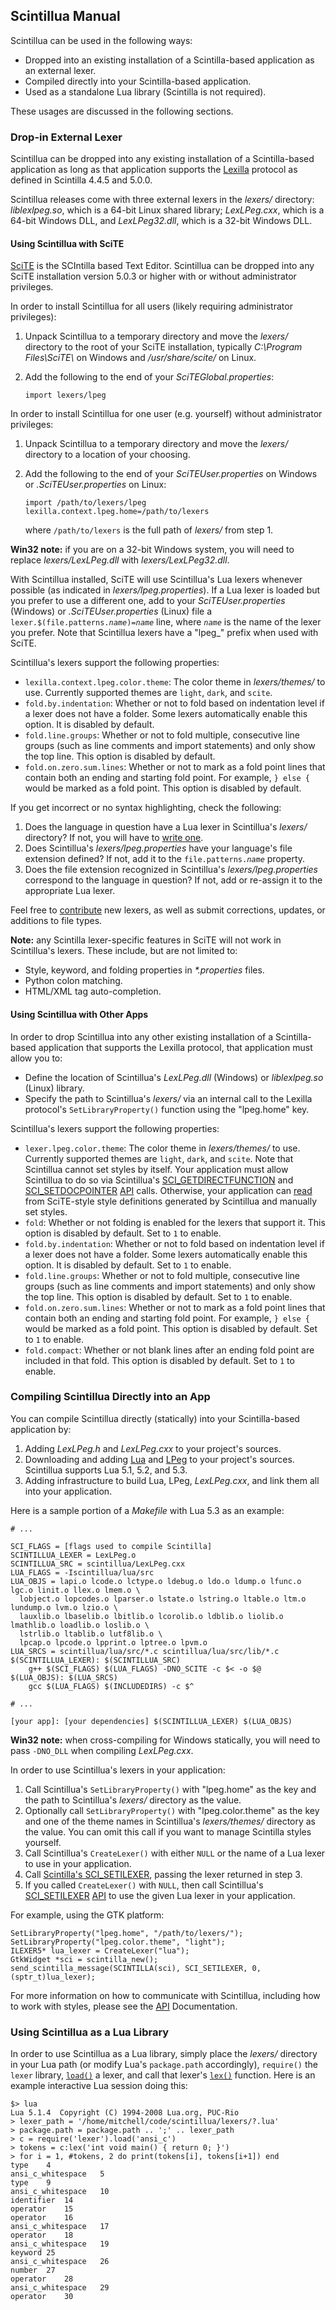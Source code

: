 ## Scintillua Manual

Scintillua can be used in the following ways:

* Dropped into an existing installation of a Scintilla-based application as an external lexer.
* Compiled directly into your Scintilla-based application.
* Used as a standalone Lua library (Scintilla is not required).

These usages are discussed in the following sections.

### Drop-in External Lexer

Scintillua can be dropped into any existing installation of a Scintilla-based application as
long as that application supports the [Lexilla][] protocol as defined in Scintilla 4.4.5 and 5.0.0.

Scintillua releases come with three external lexers in the *lexers/* directory: *liblexlpeg.so*,
which is a 64-bit Linux shared library; *LexLPeg.cxx*, which is a 64-bit Windows DLL, and
*LexLPeg32.dll*, which is a 32-bit Windows DLL.

[Lexilla]: https://scintilla.org/LexillaDoc.html

#### Using Scintillua with SciTE

[SciTE][] is the SCIntilla based Text Editor. Scintillua can be dropped into any SciTE
installation version 5.0.3 or higher with or without administrator privileges.

In order to install Scintillua for all users (likely requiring administrator privileges):

1. Unpack Scintillua to a temporary directory and move the *lexers/* directory to the root of your
   SciTE installation, typically *C:\Program Files\SciTE\\* on Windows and */usr/share/scite/*
   on Linux.
2. Add the following to the end of your *SciTEGlobal.properties*:

       import lexers/lpeg

In order to install Scintillua for one user (e.g. yourself) without administrator privileges:

1. Unpack Scintillua to a temporary directory and move the *lexers/* directory to a location
   of your choosing.
2. Add the following to the end of your *SciTEUser.properties* on Windows or
   *.SciTEUser.properties* on Linux:

       import /path/to/lexers/lpeg
       lexilla.context.lpeg.home=/path/to/lexers

   where `/path/to/lexers` is the full path of *lexers/* from step 1.

**Win32 note:** if you are on a 32-bit Windows system, you will need to replace
*lexers/LexLPeg.dll* with *lexers/LexLPeg32.dll*.

With Scintillua installed, SciTE will use Scintillua's Lua lexers whenever possible (as
indicated in *lexers/lpeg.properties*). If a Lua lexer is loaded but you prefer to use a
different one, add to your *SciTEUser.properties* (Windows) or *.SciTEUser.properties* (Linux)
file a `lexer.$(file.patterns.`*`name`*`)=`*`name`* line, where *`name`* is the name of the
lexer you prefer. Note that Scintillua lexers have a "lpeg_" prefix when used with SciTE.

Scintillua's lexers support the following properties:

* `lexilla.context.lpeg.color.theme`: The color theme in *lexers/themes/* to use. Currently
  supported themes are `light`, `dark`, and `scite`.
* `fold.by.indentation`: Whether or not to fold based on indentation level if a lexer does not
  have a folder. Some lexers automatically enable this option. It is disabled by default.
* `fold.line.groups`: Whether or not to fold multiple, consecutive line groups (such as line
  comments and import statements) and only show the top line. This option is disabled by default.
* `fold.on.zero.sum.lines`: Whether or not to mark as a fold point lines that contain both an
  ending and starting fold point. For example, `} else {` would be marked as a fold point. This
  option is disabled by default.

If you get incorrect or no syntax highlighting, check the following:

1. Does the language in question have a Lua lexer in Scintillua's *lexers/* directory? If not,
   you will have to [write one][].
2. Does Scintillua's *lexers/lpeg.properties* have your language's file extension defined? If
   not, add it to the `file.patterns.`*`name`* property.
3. Does the file extension recognized in Scintillua's *lexers/lpeg.properties* correspond to
   the language in question? If not, add or re-assign it to the appropriate Lua lexer.

Feel free to [contribute][] new lexers, as well as submit corrections, updates, or additions
to file types.

**Note:** any Scintilla lexer-specific features in SciTE will not work in Scintillua's lexers.
These include, but are not limited to:

* Style, keyword, and folding properties in *\*.properties* files.
* Python colon matching.
* HTML/XML tag auto-completion.

[SciTE]: https://scintilla.org/SciTE.html
[write one]: api.html#lexer
[contribute]: index.html#contribute

#### Using Scintillua with Other Apps

In order to drop Scintillua into any other existing installation of a Scintilla-based application
that supports the Lexilla protocol, that application must allow you to:

* Define the location of Scintillua's *LexLPeg.dll* (Windows) or *liblexlpeg.so* (Linux) library.
* Specify the path to Scintillua's *lexers/* via an internal call to the Lexilla protocol's
  `SetLibraryProperty()` function using the "lpeg.home" key.

Scintillua's lexers support the following properties:

* `lexer.lpeg.color.theme`: The color theme in *lexers/themes/* to use.  Currently supported
  themes are `light`, `dark`, and `scite`. Note that Scintillua cannot set styles by itself. Your
  application must allow Scintillua to do so via Scintillua's [SCI_GETDIRECTFUNCTION][] and
  [SCI_SETDOCPOINTER][] [API][] calls. Otherwise, your application can [read][] from SciTE-style
  style definitions generated by Scintillua and manually set styles.
* `fold`: Whether or not folding is enabled for the lexers that support it. This option is
  disabled by default. Set to `1` to enable.
* `fold.by.indentation`: Whether or not to fold based on indentation level if a lexer does not
  have a folder. Some lexers automatically enable this option. It is disabled by default. Set to
  `1` to enable.
* `fold.line.groups`: Whether or not to fold multiple, consecutive line groups (such as line
  comments and import statements) and only show the top line. This option is disabled by
  default. Set to `1` to enable.
* `fold.on.zero.sum.lines`: Whether or not to mark as a fold point lines that contain both an
  ending and starting fold point. For example, `} else {` would be marked as a fold point. This
  option is disabled by default. Set to `1` to enable.
* `fold.compact`: Whether or not blank lines after an ending fold point are included in that
  fold. This option is disabled by default. Set to `1` to enable.

[SCI_GETDIRECTFUNCTION]: api.html#SCI_GETDIRECTFUNCTION
[SCI_SETDOCPOINTER]: api.html#SCI_SETDOCPOINTER
[API]: api.html
[read]: api.html#styleNum

### Compiling Scintillua Directly into an App

You can compile Scintillua directly (statically) into your Scintilla-based application by:

1. Adding *LexLPeg.h* and *LexLPeg.cxx* to your project's sources.
2. Downloading and adding [Lua][] and [LPeg][] to your project's sources.  Scintillua supports
   Lua 5.1, 5.2, and 5.3.
3. Adding infrastructure to build Lua, LPeg, *LexLPeg.cxx*, and link them all into your
   application.

Here is a sample portion of a *Makefile* with Lua 5.3 as an example:

    # ...

    SCI_FLAGS = [flags used to compile Scintilla]
    SCINTILLUA_LEXER = LexLPeg.o
    SCINTILLUA_SRC = scintillua/LexLPeg.cxx
    LUA_FLAGS = -Iscintillua/lua/src
    LUA_OBJS = lapi.o lcode.o lctype.o ldebug.o ldo.o ldump.o lfunc.o lgc.o linit.o llex.o lmem.o \
      lobject.o lopcodes.o lparser.o lstate.o lstring.o ltable.o ltm.o lundump.o lvm.o lzio.o \
      lauxlib.o lbaselib.o lbitlib.o lcorolib.o ldblib.o liolib.o lmathlib.o loadlib.o loslib.o \
      lstrlib.o ltablib.o lutf8lib.o \
      lpcap.o lpcode.o lpprint.o lptree.o lpvm.o
    LUA_SRCS = scintillua/lua/src/*.c scintillua/lua/src/lib/*.c
    $(SCINTILLUA_LEXER): $(SCINTILLUA_SRC)
    	g++ $(SCI_FLAGS) $(LUA_FLAGS) -DNO_SCITE -c $< -o $@
    $(LUA_OBJS): $(LUA_SRCS)
    	gcc $(LUA_FLAGS) $(INCLUDEDIRS) -c $^

    # ...

    [your app]: [your dependencies] $(SCINTILLUA_LEXER) $(LUA_OBJS)

**Win32 note:** when cross-compiling for Windows statically, you will need to pass `-DNO_DLL`
when compiling *LexLPeg.cxx*.

In order to use Scintillua's lexers in your application:

1. Call Scintillua's `SetLibraryProperty()` with "lpeg.home" as the key and the path to
   Scintillua's *lexers/* directory as the value.
2. Optionally call `SetLibraryProperty()` with "lpeg.color.theme" as the key and one of the
   theme names in Scintillua's *lexers/themes/* directory as the value. You can omit this call
   if you want to manage Scintilla styles yourself.
3. Call Scintillua's `CreateLexer()` with either `NULL` or the name of a Lua lexer to use in
   your application.
4. Call [Scintilla's SCI_SETILEXER][], passing the lexer returned in step 3.
5. If you called `CreateLexer()` with `NULL`, then call Scintillua's [SCI_SETILEXER][] [API][]
   to use the given Lua lexer in your application.

For example, using the GTK platform:

    SetLibraryProperty("lpeg.home", "/path/to/lexers/");
    SetLibraryProperty("lpeg.color.theme", "light");
    ILEXER5* lua_lexer = CreateLexer("lua");
    GtkWidget *sci = scintilla_new();
    send_scintilla_message(SCINTILLA(sci), SCI_SETILEXER, 0, (sptr_t)lua_lexer);

For more information on how to communicate with Scintillua, including how to work with styles,
please see the [API][] Documentation.

[Lua]: https://lua.org
[LPeg]: http://www.inf.puc-rio.br/~roberto/lpeg/lpeg.html
[Scintilla's SCI_SETILEXER]: https://scintilla.org/ScintillaDoc.html#SCI_SETILEXER
[SCI_SETILEXER]: api.html#SCI_SETILEXER
[API Documentation]: api.html

### Using Scintillua as a Lua Library

In order to use Scintillua as a Lua library, simply place the *lexers/* directory in your Lua
path (or modify Lua's `package.path` accordingly), `require()` the `lexer` library, [`load()`][]
a lexer, and call that lexer's [`lex()`][] function. Here is an example interactive Lua session
doing this:

    $> lua
    Lua 5.1.4  Copyright (C) 1994-2008 Lua.org, PUC-Rio
    > lexer_path = '/home/mitchell/code/scintillua/lexers/?.lua'
    > package.path = package.path .. ';' .. lexer_path
    > c = require('lexer').load('ansi_c')
    > tokens = c:lex('int void main() { return 0; }')
    > for i = 1, #tokens, 2 do print(tokens[i], tokens[i+1]) end
    type	4
    ansi_c_whitespace	5
    type	9
    ansi_c_whitespace	10
    identifier	14
    operator	15
    operator	16
    ansi_c_whitespace	17
    operator	18
    ansi_c_whitespace	19
    keyword	25
    ansi_c_whitespace	26
    number	27
    operator	28
    ansi_c_whitespace	29
    operator	30

[`load()`]: api.html#lexer.load
[`lex()`]: api.html#lexer.lex
